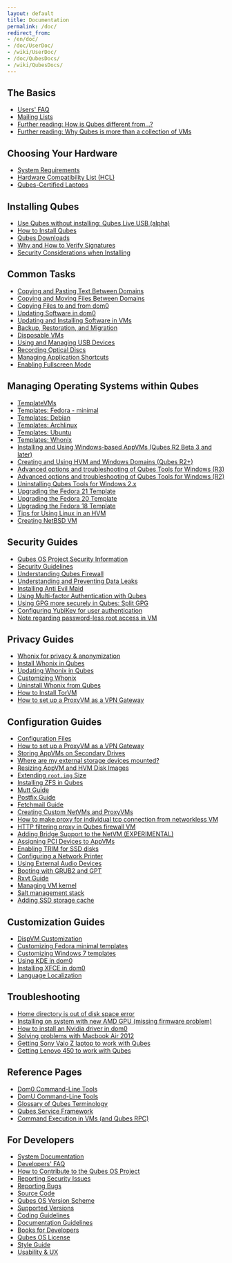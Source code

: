 ```yaml
---
layout: default
title: Documentation
permalink: /doc/
redirect_from:
- /en/doc/
- /doc/UserDoc/
- /wiki/UserDoc/
- /doc/QubesDocs/
- /wiki/QubesDocs/
---
```



The Basics
----------
 *  [Users' FAQ](/doc/user-faq/)
 *  [Mailing Lists](/doc/mailing-lists/)
 *  [Further reading: How is Qubes different from...?](http://blog.invisiblethings.org/2012/09/12/how-is-qubes-os-different-from.html)
 *  [Further reading: Why Qubes is more than a collection of VMs](http://www.invisiblethingslab.com/resources/2014/Software_compartmentalization_vs_physical_separation.pdf)


Choosing Your Hardware
----------------------
 *  [System Requirements](/doc/system-requirements/)
 *  [Hardware Compatibility List (HCL)](/hcl/)
 *  [Qubes-Certified Laptops](/doc/certified-laptops/)


Installing Qubes
----------------
 *  [Use Qubes without installing: Qubes Live USB (alpha)](/doc/live-usb/)
 *  [How to Install Qubes](/doc/installation-guide/)
 *  [Qubes Downloads](/downloads/)
 *  [Why and How to Verify Signatures](/doc/verifying-signatures/)
 *  [Security Considerations when Installing](/doc/install-security/)


Common Tasks
------------
 *  [Copying and Pasting Text Between Domains](/doc/copy-paste/)
 *  [Copying and Moving Files Between Domains](/doc/copying-files/)
 *  [Copying Files to and from dom0](/doc/copy-to-dom0/)
 *  [Updating Software in dom0](/doc/software-update-dom0/)
 *  [Updating and Installing Software in VMs](/doc/software-update-vm/)
 *  [Backup, Restoration, and Migration](/doc/backup-restore/)
 *  [Disposable VMs](/doc/dispvm/)
 *  [Using and Managing USB Devices](/doc/usb/)
 *  [Recording Optical Discs](/doc/recording-optical-discs/)
 *  [Managing Application Shortcuts](/doc/managing-appvm-shortcuts/)
 *  [Enabling Fullscreen Mode](/doc/full-screen-mode/)


Managing Operating Systems within Qubes
---------------------------------------
 *  [TemplateVMs](/doc/templates/)
 *  [Templates: Fedora - minimal](/doc/templates/fedora-minimal/)
 *  [Templates: Debian](/doc/templates/debian/)
 *  [Templates: Archlinux](/doc/templates/archlinux/)
 *  [Templates: Ubuntu](/doc/templates/ubuntu/)
 *  [Templates: Whonix](/doc/templates/whonix/)
 *  [Installing and Using Windows-based AppVMs (Qubes R2 Beta 3 and later)](/doc/windows-appvms/)
 *  [Creating and Using HVM and Windows Domains (Qubes R2+)](/doc/hvm-create/)
 *  [Advanced options and troubleshooting of Qubes Tools for Windows (R3)](/doc/windows-tools-3/)
 *  [Advanced options and troubleshooting of Qubes Tools for Windows (R2)](/doc/windows-tools-2/)
 *  [Uninstalling Qubes Tools for Windows 2.x](/doc/uninstalling-windows-tools-2/)
 *  [Upgrading the Fedora 21 Template](/doc/fedora-template-upgrade-21/)
 *  [Upgrading the Fedora 20 Template](/doc/fedora-template-upgrade-20/)
 *  [Upgrading the Fedora 18 Template](/doc/fedora-template-upgrade-18/)
 *  [Tips for Using Linux in an HVM](/doc/linux-hvm-tips/)
 *  [Creating NetBSD VM](https://groups.google.com/group/qubes-devel/msg/4015c8900a813985)


Security Guides
---------------
 *  [Qubes OS Project Security Information](/security/)
 *  [Security Guidelines](/doc/security-guidelines/)
 *  [Understanding Qubes Firewall](/doc/qubes-firewall/)
 *  [Understanding and Preventing Data Leaks](/doc/data-leaks/)
 *  [Installing Anti Evil Maid](/doc/anti-evil-maid/)
 *  [Using Multi-factor Authentication with Qubes](/doc/multifactor-authentication/)
 *  [Using GPG more securely in Qubes: Split GPG](/doc/split-gpg/)
 *  [Configuring YubiKey for user authentication](/doc/yubi-key/)
 *  [Note regarding password-less root access in VM](/doc/vm-sudo/)


Privacy Guides
--------------
  *  [Whonix for privacy & anonymization](/doc/privacy/whonix/)
  *  [Install Whonix in Qubes](/doc/privacy/install-whonix/)
  *  [Updating Whonix in Qubes](/doc/privacy/updating-whonix/)
  *  [Customizing Whonix](/doc/privacy/customizing-whonix/)
  *  [Uninstall Whonix from Qubes](/doc/privacy/uninstall-whonix/)
  *  [How to Install TorVM](/doc/privacy/torvm/)
  *  [How to set up a ProxyVM as a VPN Gateway](/doc/privacy/vpn/)


Configuration Guides
--------------------
 *  [Configuration Files](/doc/config-files/)
 *  [How to set up a ProxyVM as a VPN Gateway](/doc/vpn/)
 *  [Storing AppVMs on Secondary Drives](/doc/secondary-storage/)
 *  [Where are my external storage devices mounted?](/doc/external-device-mount-point/)
 *  [Resizing AppVM and HVM Disk Images](/doc/resize-disk-image/)
 *  [Extending `root.img` Size](/doc/resize-root-disk-image/)
 *  [Installing ZFS in Qubes](/doc/zfs/)
 *  [Mutt Guide](/doc/mutt/)
 *  [Postfix Guide](/doc/postfix/)
 *  [Fetchmail Guide](/doc/fetchmail/)
 *  [Creating Custom NetVMs and ProxyVMs](http://theinvisiblethings.blogspot.com/2011/09/playing-with-qubes-networking-for-fun.html)
 *  [How to make proxy for individual tcp connection from networkless VM](https://groups.google.com/group/qubes-devel/msg/4ca950ab6d7cd11a)
 *  [HTTP filtering proxy in Qubes firewall VM](https://groups.google.com/group/qubes-devel/browse_thread/thread/5252bc3f6ed4b43e/d881deb5afaa2a6c#39c95d63fccca12b)
 *  [Adding Bridge Support to the NetVM (EXPERIMENTAL)](/doc/network-bridge-support/)
 *  [Assigning PCI Devices to AppVMs](/doc/assigning-devices/)
 *  [Enabling TRIM for SSD disks](/doc/disk-trim/)
 *  [Configuring a Network Printer](/doc/network-printer/)
 *  [Using External Audio Devices](/doc/external-audio/)
 *  [Booting with GRUB2 and GPT](https://groups.google.com/group/qubes-devel/browse_thread/thread/e4ac093cabd37d2b/d5090c20d92c4128#d5090c20d92c4128)
 *  [Rxvt Guide](/doc/rxvt/)
 *  [Managing VM kernel](/doc/managing-vm-kernel/)
 *  [Salt management stack](/doc/salt/)
 *  [Adding SSD storage cache](https://groups.google.com/d/msgid/qubes-users/a08359c9-9eb0-4d1a-ad92-a8a9bc676ea6%40googlegroups.com)

Customization Guides
--------------------
 *  [DispVM Customization](/doc/dispvm-customization/)
 *  [Customizing Fedora minimal templates](/doc/fedora-minimal-template-customization)
 *  [Customizing Windows 7 templates](/doc/windows-template-customization)
 *  [Using KDE in dom0](/doc/kde/)
 *  [Installing XFCE in dom0](/doc/xfce/)
 *  [Language Localization](/doc/language-localization/)


Troubleshooting
---------------
 *  [Home directory is out of disk space error](/doc/out-of-memory/)
 *  [Installing on system with new AMD GPU (missing firmware problem)](https://groups.google.com/group/qubes-devel/browse_thread/thread/e27a57b0eda62f76)
 *  [How to install an Nvidia driver in dom0](/doc/install-nvidia-driver/)
 *  [Solving problems with Macbook Air 2012](https://groups.google.com/group/qubes-devel/browse_thread/thread/b8b0d819d2a4fc39/d50a72449107ab21#8a9268c09d105e69)
 *  [Getting Sony Vaio Z laptop to work with Qubes](/doc/sony-vaio-tinkering/)
 *  [Getting Lenovo 450 to work with Qubes](/doc/lenovo450-tinkering/)


Reference Pages
---------------
 *  [Dom0 Command-Line Tools](/doc/dom0-tools/)
 *  [DomU Command-Line Tools](/doc/vm-tools/)
 *  [Glossary of Qubes Terminology](/doc/glossary/)
 *  [Qubes Service Framework](/doc/qubes-service/)
 *  [Command Execution in VMs (and Qubes RPC)](/doc/qrexec/)


For Developers
--------------
 *  [System Documentation](/doc/system-doc/)
 *  [Developers' FAQ](/doc/devel-faq/)
 *  [How to Contribute to the Qubes OS Project](/doc/contributing/)
 *  [Reporting Security Issues](/security/)
 *  [Reporting Bugs](/doc/reporting-bugs/)
 *  [Source Code](/doc/source-code/)
 *  [Qubes OS Version Scheme](/doc/version-scheme/)
 *  [Supported Versions](/doc/supported-versions/)
 *  [Coding Guidelines](/doc/coding-style/)
 *  [Documentation Guidelines](/doc/doc-guidelines/)
 *  [Books for Developers](/doc/devel-books/)
 *  [Qubes OS License](/doc/license/)
 *  [Style Guide](/doc/style-guide/)
 *  [Usability & UX](/doc/usability-ux/)
